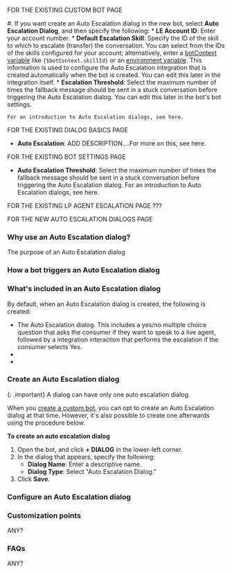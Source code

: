 FOR THE EXISTING CUSTOM BOT PAGE

#. If you want create an Auto Escalation dialog in the new bot, select **Auto Escalation Dialog**, and then specify the following:
    * **LE Account ID**: Enter your account number.
    * **Default Escalation Skill**: Specify the ID of the skill to which to escalate (transfer) the conversation. You can select from the IDs of the skills configured for your account; alternatively, enter a [botContext variable](conversation-builder-variables-slots.html#variables) like `{$botContext.skillId}` or an [environment variable](conversation-builder-environment-variables.html). This information is used to configure the Auto Escalation integration that is created automatically when the bot is created. You can edit this later in the integration itself. 
    * **Escalation Threshold**: Select the maximum number of times the fallback message should be sent in a stuck conversation before triggering the Auto Escalation dialog. You can edit this later in the bot's bot settings.

    For an introduction to Auto Escalation dialogs, see here.

FOR THE EXISTING DIALOG BASICS PAGE

* **Auto Escalation**: ADD DESCRIPTION....For more on this, see here.

FOR THE EXISTING BOT SETTINGS PAGE

* **Auto Escalation Threshold**: Select the maximum number of times the fallback message should be sent in a stuck conversation before triggering the Auto Escalation dialog. For an introduction to Auto Escalation dialogs, see here.

FOR THE EXISTING LP AGENT ESCALATION PAGE
???

FOR THE NEW AUTO ESCALATION DIALOGS PAGE

### Why use an Auto Escalation dialog?

The purpose of an Auto Escalation dialog


### How a bot triggers an Auto Escalation dialog



### What's included in an Auto Escalation dialog

By default, when an Auto Escalation dialog is created, the following is created:
* The Auto Escalation dialog. This includes a yes/no multiple choice question that asks the consumer if they want to speak to a live agent, followed by a integration interaction that performs the escalation if the consumer selects Yes.
*
*


### Create an Auto Escalation dialog

{: .important}
A dialog can have only one auto escalation dialog.

When you [create a custom bot](conversation-builder-bots-custom-bots.html), you can opt to create an Auto Escalation dialog at that time. However, it's also possible to create one afterwards using the procedure below.

**To create an auto escalation dialog**

1. Open the bot, and click **+ DIALOG** in the lower-left corner.
2. In the dialog that appears, specify the following:
    * **Dialog Name**: Enter a descriptive name.
    * **Dialog Type**: Select "Auto Escalation Dialog."
3. Click **Save**.

### Configure an Auto Escalation dialog



### Customization points

ANY?

### FAQs

ANY?